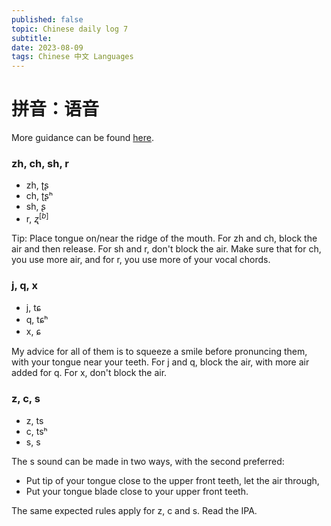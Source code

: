 ```yaml
---
published: false
topic: Chinese daily log 7 
subtitle: 
date: 2023-08-09
tags: Chinese 中文 Languages
---
```


# 拼音：语音

More guidance can be found [here](https://en.wikipedia.org/wiki/Help:IPA/Mandarin).

### zh, ch, sh, r
- zh, ʈʂ
- ch, ʈʂʰ
- sh, ʂ
- r, $ʐ^{[b]}$

Tip: Place tongue on/near the ridge of the mouth. For zh and ch, block the air and then release.
For sh and r, don't block the air. Make sure that for ch, you use more air, and for r, you use
more of your vocal chords.

### j, q, x
- j, tɕ
- q, tɕʰ
- x, ɕ

My advice for all of them is to squeeze a smile before pronuncing them, with your tongue near your
teeth. For j and q, block the air, with more air added for q. For x, don't block the air.

### z, c, s
- z, ts
- c, tsʰ 	
- s, s

The s sound can be made in two ways, with the second preferred:
- Put tip of your tongue close to the upper front teeth, let the air through,
- Put your tongue blade close to your upper front teeth.

The same expected rules apply for z, c and s. Read the IPA.
